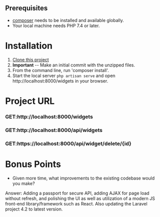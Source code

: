 
## Prerequisites

* [composer](https://getcomposer.org/download/) needs to be installed and available globally.
* Your local machine needs PHP 7.4 or later.

# Installation
1. [Clone this project](https://github.com/dpoarch/ttp-interview-submission.git)
2. **Important** -- Make an initial commit with the unzipped files.
3. From the command line, run 'composer install'.
4. Start the local server `php artisan serve` and open http://localhost:8000/widgets in your browser.


# Project URL

### GET:http://localhost:8000/widgets

### GET:http://localhost:8000/api/widgets

### GET:https://localhost:8000/api/widget/delete/{id}

# Bonus Points

* Given more time, what improvements to the existing codebase would you make? 

Answer: Adding a passport for secure API, adding AJAX for page load without refresh, and polishing the UI as well as utilization of a modern JS front-end library/framework such as React.  Also updating the Laravel project 4.2 to latest version.
